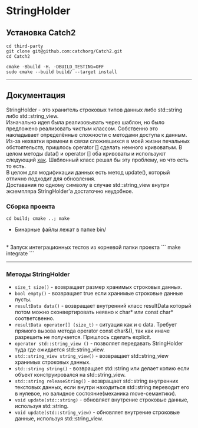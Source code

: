# StringHolder

## Установка Catch2
```
cd third-party
git clone git@github.com:catchorg/Catch2.git
cd Catch2

cmake -Bbuild -H. -DBUILD_TESTING=OFF
sudo cmake --build build/ --target install
```
---
## Документация
StringHolder - это хранитель строковых типов данных либо std::string либо std::string_view.
<br>
Изначально идея была реализовывать через шаблон, но было предложено реализовать чистым классом.
Собственно это накладывает определённые сложности с методами доступа к данным. Из-за нехватки времени в связи сложившихся в моей жизни печальных обстоятельств, пришлось operator [] сделать немного кривоватым. В целом методы data() и operator [] оба кривоваты и используют следующий <a href="https://devblogs.microsoft.com/oldnewthing/20191106-00/?p=103066">хак</a>. Шаблонный класс решал бы эту проблему, но что есть то есть.<br>
В целом для модификации данных есть метод update(), который отлично подходит для обновления.<br>
Доставания по одному символу в случае std::string_view внутри экземпляра StringHolder'а достаточно неудобное.
### Сборка проекта
```
cd build; cmake ..; make
```
* Бинарные файлы лежат в папке bin/
<br>
* Запуск интеграционных тестов из корневой папки проекта
```
make integrate
```

---
### Методы StringHolder

* ```size_t size()``` - возвращает размер хранимых строковых данных.
* ```bool empty()``` - возвращает true если хранимые строковые данные пусты.
* ```resultData data()``` - возвращает внутренний класс resultData который потом можно сконвертировать неявно к char* или const char* соответсвенно.
* ```resultData operator[] (size_t)``` - ситуация как и с data. Требует прямого вызова метода operator const char&(), так как иначе разрешить не получается. Пришлось сделать explicit.
* ```operator std::string_view ()``` - позволяет передавать StringHolder туда где ожидается std::string_view.
* ```std::string_view string_view()``` - возвращает std::string_view хранимых строковых данных.
* ```std::string string()``` - возвращает std::string или делает копию если объект конструировался на std::string_view.
* ```std::string releaseString()``` - возвращает std::string внутренних текстовых данных, если внутри находиться std::string переводит его в нулевое, но валидное состояние(механика move-семантики).
* ```void update(std::string)``` - обновляет внутрение строковые данные, используя std::string.
* ```void update(std::string_view)``` - обновляет внутрение строковые данные, используя std::string_view.